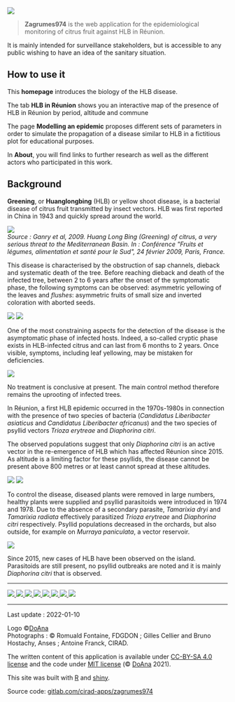 
<img src="logo-zagrumes974.png" id="logo"> 

> **Zagrumes974** is the web application for the epidemiological monitoring of citrus fruit against HLB in Réunion.

It is mainly intended for surveillance stakeholders, but is accessible to any public wishing to have an idea of the sanitary situation.

## How to use it

This **homepage** introduces the biology of the HLB disease.

The tab **HLB in Réunion** shows you an interactive map of the presence of HLB in Réunion by period, altitude and commune

The page **Modelling an epidemic** proposes different sets of parameters in order to simulate the propagation of a disease similar to HLB in a fictitious plot for educational purposes.

In **About**, you will find links to further research as well as the different actors who participated in this work.



## Background

**Greening**, or **Huanglongbing** (HLB) or yellow shoot disease, is a bacterial disease of citrus fruit transmitted by insect vectors.
HLB was first reported in China in 1943 and quickly spread around the world.

<p class="center">
  <img src="carte.jpg" class="responsive-img">
  <br>
  <em> Source : Ganry et al, 2009. Huang Long Bing (Greening) of citrus, a very serious threat to the Mediterranean Basin. In : Conférence "Fruits et légumes, alimentation et santé pour le Sud", 24 février 2009, Paris, France.</em> 
</p>

This disease is characterised by the obstruction of sap channels, dieback and systematic death of the tree.
Before reaching dieback and death of the infected tree, between 2 to 6 years after the onset of the symptomatic phase, the following symptoms can be observed: asymmetric yellowing of the leaves and *flushes*: asymmetric fruits of small size and inverted coloration with aborted seeds.

<p class="center">
  <img src="symptomes.png" class="responsive-img-600"> 
  <img src="coupe.png" class="responsive-img-600"> 
</p>

One of the most constraining aspects for the detection of the disease is the asymptomatic phase of infected hosts. 
Indeed, a so-called cryptic phase exists in HLB-infected citrus and can last from 6 months to 2 years. 
Once visible, symptoms, including leaf yellowing, may be mistaken for deficiencies. 

<p class="center">
  <img src="arbre-malade.png" class="responsive-img"> 
</p>

No treatment is conclusive at present. The main control method therefore remains the uprooting of infected trees.

In Réunion, a first HLB epidemic occurred in the 1970s-1980s in connection with the presence of two species of bacteria (*Candidatus Liberibacter asiaticus* and *Candidatus Liberibacter africanus*) and the two species of psyllid vectors *Trioza erytreae* and *Diaphorina citri*.

The observed populations suggest that only *Diaphorina citri* is an active vector in the re-emergence of HLB which has affected Réunion since 2015. 
As altitude is a limiting factor for these psyllids, the disease cannot be present above 800 metres or at least cannot spread at these altitudes.

<p class="center">
  <img src="psylle.png" class="responsive-img"> 
  <img src="psylle2.jpg" class="responsive-img">
</p>


To control the disease, diseased plants were removed in large numbers, healthy plants were supplied and psyllid parasitoids were introduced in 1974 and 1978. Due to the absence of a secondary parasite, *Tamarixia dryi* and *Tamarixia radiata* effectively parasitized *Trioza erytreae* and *Diaphorina citri* respectively. Psyllid populations decreased in the orchards, but also outside, for example on *Murraya paniculata*, a vector reservoir. 

<p class="center">
  <img src="parasitoide.png" class="responsive-img">
</p>


Since 2015, new cases of HLB have been observed on the island. Parasitoids are still present, no psyllid outbreaks are noted and it is mainly *Diaphorina citri* that is observed.



***

[<img src="logo-cirad.jpg" class="logo-10"> ](https://www.cirad.fr/)
[<img src="logo-anses.jpg" class="logo-10"> ](https://www.anses.fr/fr)
[<img src="logo-inrae.png" class="logo-10"> ](https://www.inrae.fr/)
[<img src="logo-fdgdon.jpg" class="logo-10"> ](http://www.fdgdon974.fr)
[<img src="logo-departement-reunion.jpg" class="logo-10"> ](https://www.departement974.fr/)
[<img src="logo-region-reunion.png" class="logo-10"> ](https://regionreunion.com/)
[<img src="logo-ministere-agriculture.jpg" class="logo-10"> ](https://agriculture.gouv.fr/)
[<img src="logo-eu.jpg" class="logo-10"> ](https://europa.eu/european-union/index_en)

*** 

Last update : 2022-01-10

Logo ©[DoAna](https://doana-r.com)  
Photographs : © Romuald Fontaine, FDGDON ; Gilles Cellier and Bruno Hostachy, Anses ; Antoine Franck, CIRAD.

The written content of this application is available under [CC-BY-SA 4.0 license](https://creativecommons.org/licenses/by-sa/4.0/) and the code under [MIT license](https://mit-license.org/) (© [DoAna](https://www.doana-r.com/) 2021).

This site was built with [R](https://www.r-project.org/) and [shiny](https://shiny.rstudio.com/).

Source code: [gitlab.com/cirad-apps/zagrumes974](https://gitlab.com/cirad-apps/zagrumes974)

